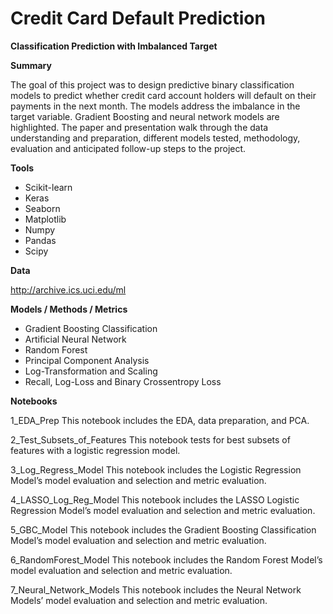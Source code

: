 # Credit Card Default Prediction

**Classification Prediction with Imbalanced Target**

**Summary**

The goal of this project was to design predictive binary classification models to predict whether credit card account holders will default on their payments in the next month.  The models address the imbalance in the target variable.  Gradient Boosting and neural network models are highlighted.  The paper and presentation walk through the data understanding and preparation, different models tested, methodology, evaluation and anticipated follow-up steps to the project.  

**Tools**
* Scikit-learn 
* Keras
* Seaborn
* Matplotlib
* Numpy
* Pandas
* Scipy

**Data**

http://archive.ics.uci.edu/ml 

**Models / Methods / Metrics**
* Gradient Boosting Classification 
* Artificial Neural Network
* Random Forest
* Principal Component Analysis
* Log-Transformation and Scaling
* Recall, Log-Loss and Binary Crossentropy Loss

**Notebooks**

1_EDA_Prep
This notebook includes the EDA, data preparation, and PCA.

2_Test_Subsets_of_Features
This notebook tests for best subsets of features with a logistic regression model.

3_Log_Regress_Model
This notebook includes the Logistic Regression Model’s model evaluation and selection and metric evaluation.

4_LASSO_Log_Reg_Model
This notebook includes the LASSO Logistic Regression Model’s model evaluation and selection and metric evaluation.

5_GBC_Model
This notebook includes the Gradient Boosting Classification Model’s model evaluation and selection and metric evaluation.

6_RandomForest_Model
This notebook includes the Random Forest Model’s model evaluation and selection and metric evaluation.

7_Neural_Network_Models
This notebook includes the Neural Network Models’ model evaluation and selection and metric evaluation.
